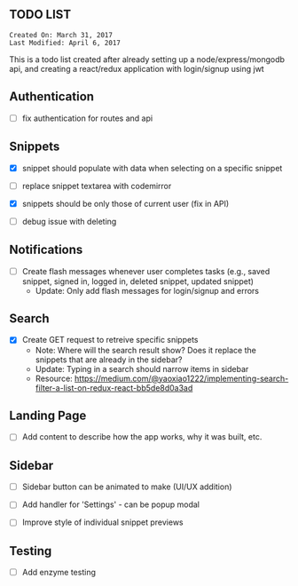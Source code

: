 TODO LIST
----------

```
Created On: March 31, 2017
Last Modified: April 6, 2017
````

This is a todo list created after already setting up a node/express/mongodb api, and creating a react/redux application with login/signup using jwt 

## Authentication

- [ ] fix authentication for routes and api

## Snippets

- [x] snippet should populate with data when selecting on a specific snippet

- [ ] replace snippet textarea with codemirror

- [x] snippets should be only those of current user (fix in API)

- [ ] debug issue with deleting 

## Notifications

- [ ] Create flash messages whenever user completes tasks (e.g., saved snippet, signed in, logged in, deleted snippet, updated snippet)
    - Update: Only add flash messages for login/signup and errors

## Search

- [x] Create GET request to retreive specific snippets
    - Note: Where will the search result show? Does it replace the snippets that are already in the sidebar?
    - Update: Typing in a search should narrow items in sidebar
    - Resource: https://medium.com/@yaoxiao1222/implementing-search-filter-a-list-on-redux-react-bb5de8d0a3ad

## Landing Page

- [ ] Add content to describe how the app works, why it was built, etc.

## Sidebar

- [ ] Sidebar button can be animated to make (UI/UX addition)

- [ ] Add handler for 'Settings' - can be popup modal

- [ ] Improve style of individual snippet previews

## Testing

- [ ] Add enzyme testing
